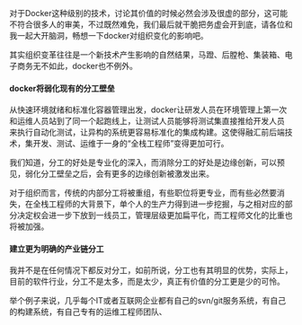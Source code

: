 对于Docker这种级别的技术，讨论其价值的时候必然会涉及很虚的部分，这可能不符合很多人的审美，不过既然难免，我们最后就干脆把务虚会开到底，请各位和我一起大开脑洞，畅想一下docker对组织变化的影响吧。

其实组织变革往往是一个新技术产生影响的自然结果，马蹬、后膛枪、集装箱、电子商务无不如此，docker也不例外。

#### docker将弱化现有的分工壁垒

从快速环境就绪和标准化容器管理出发，docker让研发人员在环境管理上第一次和运维人员站到了同一个起跑线上，让测试人员能够将测试集直接推给开发人员 来执行自动化测试，让异构的系统更容易标准化的集成构建。这使得融汇前后端技术，集开发、测试、运维于一身的“全栈工程师”变得更加可行。

我们知道，分工的好处是专业化的深入，而消除分工的好处是边缘创新，可以预见，弱化分工壁垒之后，会有更多的边缘创新被激发出来。

对于组织而言，传统的内部分工将被重组，有些职位将更专业，而有些必然要消失，在全栈工程师的大背景下，单个人的生产力得到进一步挖掘，与之相对应的部分决定权会进一步下放到一线员工，管理层级更加扁平化，而工程师文化的比重也将被加强。

#### 建立更为明确的产业链分工

我并不是在任何情况下都反对分工，如前所说，分工也有其明显的优势，实际上，目前的软件行业，分工不是太多，而是太少，真正有价值的分工更是少的可怜。

举个例子来说，几乎每个IT或者互联网企业都有自己的svn/git服务系统，有自己的构建系统，有自己专有的运维工程师团队、
